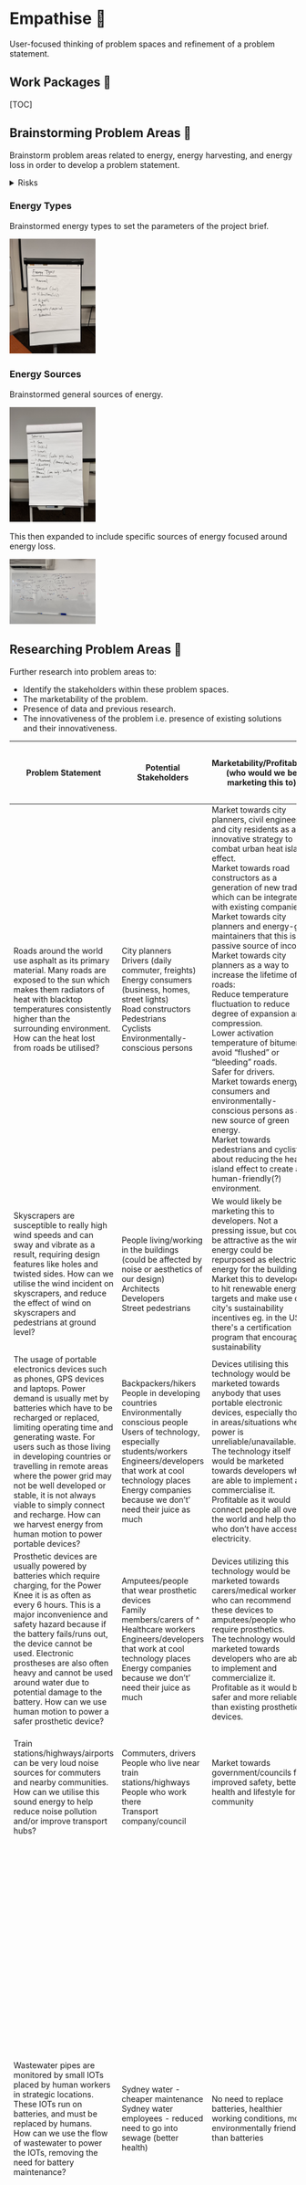 # Empathise 🥺

User-focused thinking of problem spaces and refinement of a problem statement.

## Work Packages 💼

[TOC]

## Brainstorming Problem Areas 🧠

Brainstorm problem areas related to energy, energy harvesting, and energy loss in order to develop a problem statement.

<details><summary>Risks</summary>

- Easy to think too low-level early which will derail the process.
- Large search space can result in too much time used for brainstorming.

</details>

### Energy Types

Brainstormed energy types to set the parameters of the project brief.

<img src="brainstorm-energy-types.jpeg" alt="brainstorm-energy-types" width="30%">

### Energy Sources

Brainstormed general sources of energy.

<img src="brainstorm-general-energy-sources.jpeg" alt="brainstorm-general-energy-sources" width="30%">

This then expanded to include specific sources of energy focused around energy loss.

<img src="brainstorm-specific-energy-sources.jpeg" alt="brainstorm-specific-energy-sources" width="30%">

## Researching Problem Areas 🧩

Further research into problem areas to:
- Identify the stakeholders within these problem spaces.
- The marketability of the problem.
- Presence of data and previous research.
- The innovativeness of the problem i.e. presence of existing solutions and their innovativeness.

<table>
<thead>
  <tr>
    <th>Problem Statement</th>
    <th>Potential Stakeholders</th>
    <th>Marketability/Profitability (who would we be marketing this to)</th>
    <th>Presence of Data, Previous Research</th>
    <th>Existing Solutions?</th>
    <th>Potential Concepts/Solutions by us.How does it address the 4 design concepts (materials, fasteners, sensors, power transmissions)?What’s the triple constraint theory looking like?<br>Btw this step is actually cheating a bit but idc (we won’t include this in any final reports)</th>
  </tr>
</thead>
<tbody>
  <tr>
    <td>Roads around the world use asphalt as its primary material. Many roads are exposed to the sun which makes them radiators of heat with blacktop temperatures consistently higher than the surrounding environment. How can the heat lost from roads be utilised?</td>
    <td>City planners<br>Drivers (daily commuter, freights)<br>Energy consumers (business, homes, street lights)<br>Road constructors<br>Pedestrians<br>Cyclists<br>Environmentally-conscious persons</td>
    <td>Market towards city planners, civil engineers, and city residents as an innovative strategy to combat urban heat island effect.<br>Market towards road constructors as a generation of new trades which can be integrated with existing companies.<br>Market towards city planners and energy-grid maintainers that this is a passive source of income.<br>Market towards city planners as a way to increase the lifetime of roads:<br>Reduce temperature fluctuation to reduce degree of expansion and compression.<br>Lower activation temperature of bitumen to avoid “flushed” or “bleeding” roads.<br>Safer for drivers.<br>Market towards energy consumers and environmentally-conscious persons as a new source of green energy.<br>Market towards pedestrians and cyclists about reducing the heat island effect to create a human-friendly(?) environment.</td>
    <td>Temperature of pavements vs air: <a href="https://www.sciencedirect.com/science/article/pii/S2214509516300043">https://www.sciencedirect.com/science/article/pii/S2214509516300043</a>. Roads are HOT.<br>Comparison of thermal performance of different pavement materials: <a href="https://www-sciencedirect-com.wwwproxy1.library.unsw.edu.au/science/article/pii/B9781782423805000042">https://www-sciencedirect-com.wwwproxy1.library.unsw.edu.au/science/article/pii/B9781782423805000042</a>. <br><br>Modelling road surface temperatures: <a href="https://rmets-onlinelibrary-wiley-com.wwwproxy1.library.unsw.edu.au/doi/full/10.1002/met.1305">https://rmets-onlinelibrary-wiley-com.wwwproxy1.library.unsw.edu.au/doi/full/10.1002/met.1305</a>. Paper uses statistics, but we can use a 1D diffusion equation. Factors of road temperatures are:<br>Air temperature<br>Radiation fluxes<br>Humidity<br>Precipitation<br>Wind<br>Topography<br>Properties of road material<br>Traffic<br>Heat exchanger to de-ice roads in winter:<br><a href="https://www-sciencedirect-com.wwwproxy1.library.unsw.edu.au/science/article/pii/S1359431116315393">https://www-sciencedirect-com.wwwproxy1.library.unsw.edu.au/science/article/pii/S1359431116315393</a>. Decreased max temperature values during summer between 3.8 and 7.5 degrees Celsius.<br><br>Determination of maximum pavement temperature: <a href="https://austroads.com.au/publications/pavement/agpt04k/determination-of-maximum-pavemensslknndn">https://austroads.com.au/publications/pavement/agpt04k/determination-of-maximum-pavemensslknndn</a>. This is the regulation of required environmental temperatures before laying down pavement.<br>Contributes to the heat island effect: <a href="https://www.epa.gov/green-infrastructure/reduce-urban-heat-island-effect">https://www.epa.gov/green-infrastructure/reduce-urban-heat-island-effect</a>. Heat island effect occurs in areas of dense pavement, buildings, and concrete surfaces that absorb and retain heat. This causes increased energy cost (for cooling), air pollution, and heat-related illnesses. Current strategies to reduce heat island effect are building green infrastructure i.e. integrating vegetation.</td>
    <td>Green infrastructure.<br>Water retaining pavements which reduces heat island effect as well as urban flooding.<br>Kinki Uni: <a href="https://www.sciencedirect.com/science/article/abs/pii/S095965261832239X">https://www.sciencedirect.com/science/article/abs/pii/S095965261832239X</a><br>Melb water: <a href="https://www.melbournewater.com.au/building-and-works/stormwater-management/options-treating-stormwater/porous-paving">https://www.melbournewater.com.au/building-and-works/stormwater-management/options-treating-stormwater/porous-paving</a><br>Heat exchanger to de-ice roads in winter: <a href="https://www-sciencedirect-com.wwwproxy1.library.unsw.edu.au/science/article/pii/S1359431116315393">https://www-sciencedirect-com.wwwproxy1.library.unsw.edu.au/science/article/pii/S1359431116315393</a>. Stick aluminium into ground as piles (no structural function) to create pathways for spontaneous transfer of geothermal energy to street surface. Piles are connected to thin layer of high thermal conductivity material placed directly under pavement as hollow blocks or large mesh (can adapt to deformations). <img src="thermal-conductive-pavement.png" width="373" height="355"></td>
    <td>Heat exchanging mesh bed under road:<br>Roads are lifted then reworked all the time so the effort to implement this is not high.<br>Mesh bed addresses road deformation and porous materials.<br>Definitely tackles materials and power transmission.<br>This problem statement can expand to train tracks.</td>
  </tr>
  <tr>
    <td>Skyscrapers are susceptible to really high wind speeds and can sway and vibrate as a result, requiring design features like holes and twisted sides. How can we utilise the wind incident on skyscrapers, and reduce the effect of wind on skyscrapers and pedestrians at ground level?</td>
    <td>People living/working in the buildings (could be affected by noise or aesthetics of our design)<br>Architects<br>Developers<br>Street pedestrians <br></td>
    <td>We would likely be marketing this to developers. Not a pressing issue, but could be attractive as the wind energy could be repurposed as electrical energy for the building <br>Market this to developers to hit renewable energy targets and make use of city's sustainability incentives eg. in the US there's a certification program that encourages sustainability</td>
    <td>Completed in 2010, the Strata SE1, a/k/a the Razor, is a 43-story residential skyscraper in London that has three turbines on the roof, making the building look like an electric razor. The turbines were expected to generate 8% of the building’s total energy consumption.<br>The Bahrain World Trade Center is a twin-towered projected, which opened in 2008. In between the two fifty-story buildings are three turbines rotating around three horizontal beams connected to each tower. The turbines were designed to add a relatively modest cost of 3% and were expected to generate 11% to 15% of the towers’ energy consumption. The buildings were also shaped to funnel the wind directly to the turbines.<br>The Pearl River Tower is a 71-story skyscraper in Guangzhou, China. Completed in 2011, it has vertical turbines placed at about one-third and two-thirds the way up inside the belly of the structure. They are placed on mechanical floors, which have no windows and are exposed directly to the wind. Initial studies predicted that the façade openings would accelerate the wind speed by 2.5 times, resulting in more than eight times the power generation when compared to a turbine located in an open field.</td>
    <td>Wind turbine integration in skyscraper design:<br><a href="https://fttechnologies.com/case-studies/skyscrapers-integrated-wind-turbines/">https://fttechnologies.com/case-studies/skyscrapers-integrated-wind-turbines/</a><br>Energy regenerative tuned mass dampers in high rise buildings:<br><a href="https://onlinelibrary.wiley.com/doi/10.1002/stc.2072">https://onlinelibrary.wiley.com/doi/10.1002/stc.2072</a><br>Energy harvesting from high rise buildings by piezoelectric harvester device:<br><a href="https://inis.iaea.org/search/search.aspx?orig_q=RN:48003805">https://inis.iaea.org/search/search.aspx?orig_q=RN:48003805</a><br>Turbine shaped building that spin slowly<br><a href="https://interestingengineering.com/culture/turbine-shaped-skyscraper-concept-rotates-with-the-wind">https://interestingengineering.com/culture/turbine-shaped-skyscraper-concept-rotates-with-the-wind</a></td>
    <td>Harvesting accelerated wind caused by the downdraught effect to reduce wind at street level. Small vertical turbines like this:<br><a href="https://www.goodnewsnetwork.org/onshore-wind-turbines-powered-by-traffic/">https://www.goodnewsnetwork.org/onshore-wind-turbines-powered-by-traffic/</a>(honestly this highway wind idea is really good, could also harvest wind in metro and train tunnels)<br></td>
  </tr>
  <tr>
    <td>The usage of portable electronics devices such as phones, GPS devices and laptops. Power demand is usually met by batteries which have to be recharged or replaced, limiting operating time and generating waste. For users such as those living in developing countries or travelling in remote areas where the power grid may not be well developed or stable, it is not always viable to simply connect and recharge. How can we harvest energy from human motion to power portable devices?</td>
    <td>Backpackers/hikers <br>People in developing countries<br>Environmentally conscious people<br>Users of technology, especially students/workers<br>Engineers/developers that work at cool technology places<br>Energy companies because we don’t’ need their juice as much</td>
    <td>Devices utilising this technology would be marketed towards anybody that uses portable electronic devices, especially those in areas/situations where power is unreliable/unavailable. <br>The technology itself would be marketed towards developers who are able to implement and commercialise it. <br>Profitable as it would connect people all over the world and help those who don’t have access to electricity. </td>
    <td>How much do people walk a day in developing countries:<br><a href="https://www.usaid.gov/global-waters/may-2011/six-kilometers-day#:~:text=On%20average%2C%20women%20and%20girls,than%2015%20hours%20a%20week">https://www.usaid.gov/global-waters/may-2011/six-kilometers-day#:~:text=On%20average%2C%20women%20and%20girls,than%2015%20hours%20a%20week</a>. <br>Sugarcane wastage as a piezoelectric material: <br><a href="https://ipb.ac.id/news/index/2018/07/ipb-students-utilize-sugar-cane-as-piezoelectric-electricity-generator/72a093bb7fb77991afb8e7897b3dd2da">https://ipb.ac.id/news/index/2018/07/ipb-students-utilize-sugar-cane-as-piezoelectric-electricity-generator/72a093bb7fb77991afb8e7897b3dd2da</a> <br>How much power: (apparently not enough, would need to write one full novel to provide enough energy for a laptop to run for 15 seconds. Need to find a more efficient way to convert energy)<br><a href="https://what-if.xkcd.com/102/">https://what-if.xkcd.com/102/</a> </td>
    <td><a href="https://www.sciencedirect.com/science/article/abs/pii/S2211285521004882">https://www.sciencedirect.com/science/article/abs/pii/S2211285521004882</a><br>KTMH is able to scavenge mechanical energy from keystrokes, delivering a maximum power of 7.04mW from electromagnetic and 1.8mW from the triboelectric unit from a single key. For an average typing speed o f 4 characters per second, the keyboard scavenges 5.6mW and 1.4mW respectively. </td>
    <td>Keyboard with piezoelectric materials so when someone types, kinetic energy is converted into electric energy and can be used to help power the laptop. </td>
  </tr>
  <tr>
    <td>Prosthetic devices are usually powered by batteries which require charging, for the Power Knee it is as often as every 6 hours. This is a major inconvenience and safety hazard because if the battery fails/runs out, the device cannot be used. Electronic prostheses are also often heavy and cannot be used around water due to potential damage to the battery. How can we use human motion to power a safer prosthetic device?</td>
    <td>Amputees/people that wear prosthetic devices<br>Family members/carers of ^<br>Healthcare workers<br>Engineers/developers that work at cool technology places<br>Energy companies because we don’t’ need their juice as much</td>
    <td>Devices utilizing this technology would be marketed towards carers/medical workers who can recommend these devices to amputees/people who require prosthetics. <br>The technology would be marketed towards developers who are able to implement and commercialize it. <br>Profitable as it would be safer and more reliable than existing prosthetic devices. </td>
    <td>How much do prosthetic users walk: <br><a href="https://pure.strath.ac.uk/ws/portalfiles/portal/44535874/Buis_etal_JPO_2014_Measuring_the_daily_stepping_activity_of_people_with_transtibial_amputation.pdf">https://pure.strath.ac.uk/ws/portalfiles/portal/44535874/Buis_etal_JPO_2014_Measuring_the_daily_stepping_activity_of_people_with_transtibial_amputation.pdf</a> <br>A 80kg person walking at 4km/h can generate approximately 2W from their heel strike movement.  <a href="https://jneuroengrehab.biomedcentral.com/articles/10.1186/1743-0003-8-22">https://jneuroengrehab.biomedcentral.com/articles/10.1186/1743-0003-8-22</a></td>
    <td><a href="https://jneuroengrehab.biomedcentral.com/articles/10.1186/1743-0003-8-22">https://jneuroengrehab.biomedcentral.com/articles/10.1186/1743-0003-8-22</a><br>Using a viscoelastic material in the midsole, for a runner moving at 4.5m/s the energy dissipated in a single step ranges from 1.72- 10.32J and most of it is lost during the heel strike. <br>A shoe with this technology: <br><a href="https://spie.org/news/3749-a-scalable-solution-to-harvest-kinetic-energy?SSO=1">https://spie.org/news/3749-a-scalable-solution-to-harvest-kinetic-energy?SSO=1</a><br>Kidding i found an existing one but they use hydraulics so ours is still sort of different?<br><a href="https://patents.google.com/patent/US20180036148A1/en?q=energy+harvesting+prosthetic&oq=energy+harvesting+prosthetic">https://patents.google.com/patent/US20180036148A1/en?q=energy+harvesting+prosthetic&amp;oq=energy+harvesting+prosthetic</a> </td>
    <td>Shoes/prosthetic legs with kinetic energy collectors in the sole utilising the heel strike to transform kinetic energy to electric, storing and using to power the prosthetic device or be stored in the shoe to be used as a portable charger. </td>
  </tr>
  <tr>
    <td>Train stations/highways/airports can be very loud noise sources for commuters and nearby communities. How can we utilise this sound energy to help reduce noise pollution and/or improve  transport hubs?</td>
    <td>Commuters, drivers<br>People who live near train stations/highways<br>People who work there<br>Transport company/council </td>
    <td>Market towards government/councils for improved safety, better health and lifestyle for the community <br><br></td>
    <td>A lot of data present on negative health effects of noise pollution such as railway noise and airport noise on communities that live nearby<br></td>
    <td>Couple of different ways energy from trains can be harvested, including rotatory electromagnetic, acoustic energy harvester, piezoelectric and linear electromagnetic:<br><a href="https://www.sciencedirect.com/science/article/pii/S2352484721000883">https://www.sciencedirect.com/science/article/pii/S2352484721000883</a></td>
    <td>Harvest the sound and vibration energy and use it to power noise cancelling speakers that emit waves that cancel out the original noise pollution (safety - don't want to cancel out station announcements). Noise cancelling is a bit difficult in a large room/open area compared to noise cancelling, but is possible <a href="https://www.theguardian.com/science/2020/jul/09/noise-control-sound-wave-system-cancels-out-drum-of-traffic">https://www.theguardian.com/science/2020/jul/09/noise-control-sound-wave-system-cancels-out-drum-of-traffic</a><br>Harvest the sound and vibration energy and use it to power glass platform screen doors/lights for improved safety on platforms<br> </td>
  </tr>
  <tr>
    <td>Wastewater pipes are monitored by small IOTs placed by human workers in strategic locations. These IOTs run on batteries, and must be replaced by humans.<br>How can we use the flow of wastewater to power the IOTs, removing the need for battery maintenance?</td>
    <td>Sydney water - cheaper maintenance<br>Sydney water employees - reduced need to go into sewage (better health)</td>
    <td>No need to replace batteries, healthier working conditions, more environmentally friendly than batteries</td>
    <td>Data about turbines in wastewater:<br><a href="https://www.researchgate.net/publication/328089089_Utilization_of_Hydro-Turbines_in_Wastewater_Treatment_Plants_WWTPs">https://www.researchgate.net/publication/328089089_Utilization_of_Hydro-Turbines_in_Wastewater_Treatment_Plants_WWTPs</a> <br>Data about wastewater:<br>Wastewater tunnel width:<br><a href="https://www.tunneltalk.com/MacDow-Mar95-Blue-Mountains-record-breaker.php">https://www.tunneltalk.com/MacDow-Mar95-Blue-Mountains-record-breaker.php</a><br>Data about turbines:<br>Zero head turbine: <a href="http://www.ijmse.org/Volume2/Issue7/paper7.pdf">http://www.ijmse.org/Volume2/Issue7/paper7.pdf</a> <br>Micro turbines:<br><a href="https://www.energy.gov/energysaver/planning-microhydropower-system">https://www.energy.gov/energysaver/planning-microhydropower-system</a><br></td>
    <td>Battery powered IOTs (some say battery life is 2 years, some 7-8 years, some less than 1 year)</td>
    <td>Small turbine placed in the wastewater flow, which turns the generator, which powers IoT devices.<br><img src="iot-turbine-architecture.png" width="1146" height="603"><br>Maths about power:<br>[net head (feet) × flow (gpm)] ÷ 10 = W (Power or Watts)<br>0.2 feet * ~100,000 gpm / 10 = 2000 W<br>Maths about feasibility: •Required flow rate for turbine:<br>•The minimum flow requirements are 20 cfs at 40 psi.<br>•232,630 gpm<br>•Flow rate of sewage systems:<br>•the flow velocity in high-grit sewage handling systems should not exceed 12 ft/sec. the flow velocity in sewage systems with low grit concentrations should not exceed 18 ft/sec.<br>•102,341 gpm<br>Probably not viable to have a turbine powered by the flow of sewage.<br>EDIT: with a weir, this could be possible.<a href="https://www.researchgate.net/figure/a-Top-view-of-micro-weir-microchannel-and-b-side-view-of-micro-weir-microchannel_fig11_255688817">https://www.researchgate.net/figure/a-Top-view-of-micro-weir-microchannel-and-b-side-view-of-micro-weir-microchannel_fig11_255688817</a> </td>
  </tr>
  <tr>
    <td>Construction sites are sources of constant loud noise. How can this noise be utilised to make energy?</td>
    <td>Construction site workers<br>Residents<br>Energy consumers</td>
    <td>Market to city planners and residents as a strategy to reduce noise pollution in urban centres.</td>
    <td>Power generation using sound by piezoelectric material: <a href="https://iopscience.iop.org/article/10.1088/1742-6596/1916/1/012003/pdf#:~:text=when%20sound%20energy%20is%20applied,electric%20energy%20from%20sound%20energy">https://iopscience.iop.org/article/10.1088/1742-6596/1916/1/012003/pdf#:~:text=when%20sound%20energy%20is%20applied,electric%20energy%20from%20sound%20energy</a>.<br>City of Sydney, Code of practice, construction hours and noise in city centre: <a href="https://www.cityofsydney.nsw.gov.au/development-guidelines-policies/code-practice-construction-hours-noise-city">https://www.cityofsydney.nsw.gov.au/development-guidelines-policies/code-practice-construction-hours-noise-city</a>. Allowable noise levels:<img src="allowable-noise-levels.png" width="1322" height="982"><br><br>Prolonged 60 dB or immediately above 120 dB is damaging to ears: <a href="https://www.cdc.gov/nceh/hearing_loss/what_noises_cause_hearing_loss.html">https://www.cdc.gov/nceh/hearing_loss/what_noises_cause_hearing_loss.html</a></td>
    <td>Someone trialled piezoelectric transducers in Alexandria but on small scale: <a href="https://journals.plos.org/plosone/article?id=10.1371/journal.pone.0219373">https://journals.plos.org/plosone/article?id=10.1371/journal.pone.0219373</a>. 690 transducers in 1.45 m^2 area produced 0.024 Whr.<br><img src="transucer-energy-extraction.png" width="1000" height="610"></td>
    <td>Convert sound energy to electrical energy with piezoelectric mats. Convert stored electrical energy into cancelling whitenoise to further reduce construction site noise.</td>
  </tr>
  <tr>
    <td>Phone chargers convert AC power from the outlet  to DC power for phones which generates heat in the process. <br>How can the heat loss from chargers be converted into useful energy?</td>
    <td>People who own phone chargers<br>Companies who manufacture phones (could be something they add in to improve the efficiency of their phone chargers)</td>
    <td>This could be marketed to the general consumer if it is a product that can be attached onto any phone charger. Then, anybody could purchase the product and use it to make their phone charger more efficient.<br>If the existing design of phone chargers has to be modified, then this could be marketed towards phone companies so they can implement it into their existing chargers. </td>
    <td>No significant research done on energy harvesting from phone chargers, however, there is a lot of research on thermoelectric energy harvesting (harvesting wasted thermal energy and converting it into electricity)<br>Research on how body heat can be harvested using TEGs to charge mobile devices: <a href="https://www.researchgate.net/publication/313584376_Thermoelectric_energy_harvesting_for_mobile_phone_charging_application">https://www.researchgate.net/publication/313584376_Thermoelectric_energy_harvesting_for_mobile_phone_charging_application</a><br>Need a significant temperature difference, a heat sink can be used as a cooling method <br>Energy conversion was not very efficient - up to 2 per cent<br>Paper on how a TEG can be used to harvest energy from a cooking stove and then used to power a gas leakage detection IoT device: <a href="https://www.researchgate.net/publication/331823373_Development_of_Smart_Cooking_Stove_Harvesting_Energy_from_the_Heat_Gas_Leakage_Detection_and_IoT_Based_Notification_System">https://www.researchgate.net/publication/331823373_Development_of_Smart_Cooking_Stove_Harvesting_Energy_from_the_Heat_Gas_Leakage_Detection_and_IoT_Based_Notification_System</a></td>
    <td>No existing solutions specifically for phone chargers, however, there are many existing thermoelectric generators which have been used for other applications (e.g. harvest body heat to charge phones). </td>
    <td>Addresses fasteners and power transmission<br>Use a TEG with a heatsink and harvest the temperature difference between the charger and the ambient air to get an output voltage. Voltage then most likely needs to be stepped up to meet phone voltage demands (approx. 5V). </td>
  </tr>
  <tr>
    <td>Buildings often exhaust a lot of thermal energy from ventilation and cooling needs.<br>How can the heat from ventilation exhaust be converted into useful energy?</td>
    <td>Residents<br>Developers<br>Maintainers of buildings<br>Construction companies<br>Environmentalists<br>City Planners</td>
    <td>People who run and maintain the buildings could reduce electrical costs when they use the energy that is harvested.<br>Property developers could see this as a way of making their buildings more sustainable.<br>Customers of buildings (small and large) could see to having the system retrofitted or installed during construction.<br>High impact as there are buildings everywhere that they all have ventilation due to building codes.<br>Some / good level of profitability if the system is cheap enough and produces good energy.<br>Electrical companies.<br>Also, heat island effect.</td>
    <td>This is something that has definitely been studied in depth.<br>Some parts of the house / building definitely produce a lot of heat.<br>General ventilation knowledge:<br><a href="https://www.ncbi.nlm.nih.gov/books/NBK143277/">https://www.ncbi.nlm.nih.gov/books/NBK143277/</a><br>Heat exchanger system:<br><a href="https://www.wikiwand.com/en/Heat_recovery_ventilation">https://www.wikiwand.com/en/Heat_recovery_ventilation</a><br>Another heat recovery system.<br><a href="https://passivehouse.com.au/page/ventilation---heat-energy-recovery">https://passivehouse.com.au/page/ventilation---heat-energy-recovery</a><br>Facts about HVAC:<br><a href="https://www.energy.gov.au/business/equipment-and-technology-guides/hvac">https://www.energy.gov.au/business/equipment-and-technology-guides/hvac</a></td>
    <td>Lots of research as governments do activally push initiatives.<br>Though current systems exchanges heat for heat, and not necessarily heat to electricity.<br>Research on waste heat recovery in apartment buildings:<br><a href="https://www.sciencedirect.com/science/article/pii/S2666202721000641">https://www.sciencedirect.com/science/article/pii/S2666202721000641</a><br>Oscillating heat pipes?<br><a href="https://www.sciencedirect.com/science/article/pii/S2352484716300427">https://www.sciencedirect.com/science/article/pii/S2352484716300427</a><br><a href="https://link.springer.com/article/10.1007/s11630-019-1178-5">https://link.springer.com/article/10.1007/s11630-019-1178-5</a><br>Heat recovery:<br><a href="https://www.diva-portal.org/smash/record.jsf?pid=diva2%3A1346703&dswid=-9770">https://www.diva-portal.org/smash/record.jsf?pid=diva2%3A1346703&amp;dswid=-9770</a><br><a href="https://www.sciencedirect.com/science/article/pii/S235271022100111X">https://www.sciencedirect.com/science/article/pii/S235271022100111X</a><br>Potential recovery solutions:<br><a href="https://www.energy.gov.au/business/equipment-and-technology-guides/waste-heat-recovery">https://www.energy.gov.au/business/equipment-and-technology-guides/waste-heat-recovery</a><br></td>
    <td>We would have to come up with a different mechanism to extract waste heat from the system.<br>Throw in a Stirling engine?<br>Currently the heat is used to spin turbines, and is touted to be less efficient than just directly exchanging heat. Maybe we just need to make it more efficient.</td>
  </tr>
</tbody>
</table>

> This work was done within a [Google Doc](https://docs.google.com/document/d/1lhBVNqQttMCyS-LZkeU3rhdo17ehIDjxk5FEoXpYh4c/edit?usp=sharing).

## Evaluating Problem Areas 🤔

Evaluate problem areas to narrow down the problem areas. The deliverable for this work package is a single problem space that the team wants to solve.

<details><summary>Risks</summary>

- Not knowing how to fill out the charts.

</details>

This was a three step process:
1. Identify the selection criteria to measure the problem areas against.
1. Conducting a pair-wise comparison (PCC) chart to weigh the selection criteria in terms of importance to us.
1. Filling a best-of-class (BOC) chart to score the problem areas with the selection criteria weighting.

> This work was done within a [Google Sheet](https://docs.google.com/spreadsheets/d/15Y5BLjWYeOzdiXMWd3SZe7I68tTQgj5_khv4GgHinzo/edit?usp=sharing).

### Selection Criteria

The identified selection criteria for problem areas are:
- Stakeholder Impact.
- Number of Stakeholders.
- Complementary Impacts.
- Innovativeness.
- Compatibility with Report Requirements.
- Realistic/Feasible.

### PCC

Dan's PCC:

|                                        | Stakeholder Impact | Number of Stakeholders | Complementary Impacts | Innovativeness | Compatibility with Report Requirements | Realistic/Feasible |
|----------------------------------------|--------------------|------------------------|-----------------------|----------------|----------------------------------------|--------------------|
| Stakeholder Impact                     |          -         |            1           |           1           |        0       |                    0                   |          0         |
| Number of Stakeholders                 |          0         |            -           |           0           |        0       |                    0                   |          0         |
| Complementary Impacts                  |          0         |            1           |           -           |        0       |                    1                   |          1         |
| Innovativeness                         |          1         |            1           |           1           |        -       |                    1                   |          1         |
| Compatibility with Report Requirements |          1         |            1           |           0           |        0       |                    -                   |          1         |
| Realistic/Feasible                     |          1         |            1           |           0           |        0       |                    0                   |          -         |

Court's PCC:

|                                        | Stakeholder Impact | Number of Stakeholders | Complementary Impacts | Innovativeness | Compatibility with Report Requirements | Realistic/Feasible |
|----------------------------------------|--------------------|------------------------|-----------------------|----------------|----------------------------------------|--------------------|
| Stakeholder Impact                     |          -         |            1           |           1           |        0       |                    0                   |          0         |
| Number of Stakeholders                 |          0         |            -           |           1           |        0       |                    0                   |          1         |
| Complementary Impacts                  |          0         |            0           |           -           |        0       |                    0                   |          0         |
| Innovativeness                         |          1         |            1           |           1           |        -       |                    0                   |          1         |
| Compatibility with Report Requirements |          1         |            1           |           1           |        1       |                    -                   |          1         |
| Realistic/Feasible                     |          1         |            0           |           1           |        0       |                    0                   |          -         |

Melissa's PCC:

|                                        | Stakeholder Impact | Number of Stakeholders | Complementary Impacts | Innovativeness | Compatibility with Report Requirements | Realistic/Feasible |
|----------------------------------------|--------------------|------------------------|-----------------------|----------------|----------------------------------------|--------------------|
| Stakeholder Impact                     |          -         |            1           |           1           |        0       |                    0                   |          0         |
| Number of Stakeholders                 |          0         |            -           |           1           |        0       |                    0                   |          1         |
| Complementary Impacts                  |          0         |            0           |           -           |        0       |                    0                   |          0         |
| Innovativeness                         |          1         |            1           |           1           |        -       |                    0                   |          1         |
| Compatibility with Report Requirements |          1         |            1           |           1           |        1       |                    -                   |          1         |
| Realistic/Feasible                     |          1         |            0           |           1           |        0       |                    0                   |          -         |

Nikki's PCC:

|                                        | Stakeholder Impact | Number of Stakeholders | Complementary Impacts | Innovativeness | Compatibility with Report Requirements | Realistic/Feasible |
|----------------------------------------|--------------------|------------------------|-----------------------|----------------|----------------------------------------|--------------------|
| Stakeholder Impact                     |          -         |            1           |           1           |        1       |                    0                   |          0         |
| Number of Stakeholders                 |          0         |            -           |           1           |        0       |                    0                   |          0         |
| Complementary Impacts                  |          0         |            0           |           -           |        0       |                    0                   |          0         |
| Innovativeness                         |          0         |            1           |           1           |        -       |                    0                   |          1         |
| Compatibility with Report Requirements |          1         |            1           |           1           |        1       |                    -                   |          1         |
| Realistic/Feasible                     |          1         |            1           |           1           |        0       |                    0                   |          -         |

Catherine's PCC:

|                                        | Stakeholder Impact | Number of Stakeholders | Complementary Impacts | Innovativeness | Compatibility with Report Requirements | Realistic/Feasible |
|----------------------------------------|--------------------|------------------------|-----------------------|----------------|----------------------------------------|--------------------|
| Stakeholder Impact                     |          -         |            1           |           1           |        1       |                    0                   |          0         |
| Number of Stakeholders                 |          0         |            -           |           0           |        0       |                    0                   |          0         |
| Complementary Impacts                  |          0         |            1           |           -           |        1       |                    0                   |          0         |
| Innovativeness                         |          0         |            1           |           0           |        -       |                    0                   |          0         |
| Compatibility with Report Requirements |          1         |            1           |           1           |        1       |                    -                   |          1         |
| Realistic/Feasible                     |          1         |            1           |           1           |        1       |                    0                   |          -         |

James' PCC:

|                                        | Stakeholder Impact | Number of Stakeholders | Complementary Impacts | Innovativeness | Compatibility with Report Requirements | Realistic/Feasible |
|----------------------------------------|--------------------|------------------------|-----------------------|----------------|----------------------------------------|--------------------|
| Stakeholder Impact                     |          -         |            1           |           1           |        0       |                    0                   |          1         |
| Number of Stakeholders                 |          0         |            -           |           1           |        0       |                    0                   |          1         |
| Complementary Impacts                  |          0         |            0           |           -           |        1       |                    0                   |          1         |
| Innovativeness                         |          1         |            1           |           0           |        -       |                    0                   |          1         |
| Compatibility with Report Requirements |          1         |            1           |           1           |        1       |                    -                   |          1         |
| Realistic/Feasible                     |          0         |            0           |           0           |        0       |                    0                   |          -         |

Final PCC:

| Criteria                               | Court | Dan | Melissa | Nikki | Catherine | James |      |
|----------------------------------------|-------|-----|---------|-------|-----------|-------|------|
| Stakeholder Impact                     | 4.4   | 2   | 2       | 3     | 3         | 3     | 2.90 |
| Number of Stakeholders                 | 4.4   | 0   | 2       | 1     | 0         | 2     | 1.57 |
| Complementary Impacts                  | 0     | 3   | 0       | 0     | 2         | 2     | 1.17 |
| Innovativeness                         | 7.6   | 5   | 4       | 3     | 1         | 3     | 3.93 |
| Compatibility with Report Requirements | 9.8   | 3   | 5       | 5     | 5         | 5     | 5.47 |
| Realistic/Feasible                     | 3.2   | 2   | 2       | 3     | 4         | 0     | 2.37 |

### BOC

BOC was scored between 0-4 with 4 being best.

Dan's BOC:

|                                                                                                                                                                    | Stakeholder Impact | Number of Stakeholders | Complementary Impacts | Innovativeness | Compatibility with Report Requirements | Realistic/Feasible |
|--------------------------------------------------------------------------------------------------------------------------------------------------------------------|--------------------|------------------------|-----------------------|----------------|----------------------------------------|--------------------|
|                                                                                                                                                                    |        2.90        |          1.57          |          1.17         |      3.93      |                  5.47                  |        2.37        |
| How can the heat lost from roads be utilised?                                                                                                                      |                  4 |                      4 |                     4 |              3 |                                      3 |                  1 |
| How can we utilise the wind incident on skyscrapers, and reduce the effect of wind on skyscrapers and pedestrians at ground level (streetlevel vertical turbines)? |                  3 |                      4 |                     3 |              2 |                                      3 |                  3 |
| How can we harvest energy from human motion to power portable devices?                                                                                             |                  3 |                      2 |                     2 |              4 |                                      4 |                  4 |
| How can we use human motion to power a safer prosthetic device?                                                                                                    |                  4 |                      1 |                     3 |              3 |                                      4 |                  4 |
| How can we utilise this sound energy to help reduce noise pollution and/or improve  transport hubs/construction sites?                                             |                  4 |                      3 |                     3 |              4 |                                      4 |                  3 |
| How can we use the flow of wastewater to power the IOTs, removing the need for battery maintenance?                                                                |                  3 |                      1 |                     2 |              4 |                                      3 |                  2 |
| How can the heat loss from chargers be converted into useful energy?                                                                                               |                  2 |                      2 |                     1 |              3 |                                      3 |                  1 |
| How can the heat from ventilation exhaust be converted into useful energy?                                                                                         |                  4 |                      4 |                     3 |              4 |                                      3 |                  2 |

Court's BOC:

|                                                                                                                                                                    | Stakeholder Impact | Number of Stakeholders | Complementary Impacts | Innovativeness | Compatibility with Report Requirements | Realistic/Feasible |
|--------------------------------------------------------------------------------------------------------------------------------------------------------------------|--------------------|------------------------|-----------------------|----------------|----------------------------------------|--------------------|
|                                                                                                                                                                    |        2.90        |          1.57          |          1.17         |      3.93      |                  5.47                  |        2.37        |
| How can the heat lost from roads be utilised?                                                                                                                      |                  1 |                      3 |                     3 |              4 |                                      3 |                  3 |
| How can we utilise the wind incident on skyscrapers, and reduce the effect of wind on skyscrapers and pedestrians at ground level (streetlevel vertical turbines)? |                  1 |                      2 |                     3 |              3 |                                      2 |                  1 |
| How can we harvest energy from human motion to power portable devices?                                                                                             |                  0 |                      3 |                     0 |              1 |                                      3 |                  1 |
| How can we use human motion to power a safer prosthetic device?                                                                                                    |                  4 |                      1 |                     4 |              1 |                                      3 |                  1 |
| How can we utilise this sound energy to help reduce noise pollution and/or improve  transport hubs/construction sites?                                             |                  4 |                      2 |                     4 |              3 |                                      2 |                  0 |
| How can we use the flow of wastewater to power the IOTs, removing the need for battery maintenance?                                                                |                  0 |                      0 |                     2 |              4 |                                      0 |                  1 |
| How can the heat loss from chargers be converted into useful energy?                                                                                               |                  1 |                      3 |                     0 |              0 |                                      1 |                  3 |
| How can the heat from ventilation exhaust be converted into useful energy?                                                                                         |                  2 |                      2 |                     4 |              4 |                                      4 |                  2 |

Melissa's BOC:

|                                                                                                                                                                    | Stakeholder Impact | Number of Stakeholders | Complementary Impacts | Innovativeness | Compatibility with Report Requirements | Realistic/Feasible |
|--------------------------------------------------------------------------------------------------------------------------------------------------------------------|--------------------|------------------------|-----------------------|----------------|----------------------------------------|--------------------|
|                                                                                                                                                                    |        2.90        |          1.57          |          1.17         |      3.93      |                  5.47                  |        2.37        |
| How can the heat lost from roads be utilised?                                                                                                                      |                  1 |                      2 |                     2 |              3 |                                      3 |                  2 |
| How can we utilise the wind incident on skyscrapers, and reduce the effect of wind on skyscrapers and pedestrians at ground level (streetlevel vertical turbines)? |                  3 |                      2 |                     2 |              2 |                                      2 |                  1 |
| How can we harvest energy from human motion to power portable devices?                                                                                             |                  1 |                      1 |                     2 |              1 |                                      2 |                  1 |
| How can we use human motion to power a safer prosthetic device?                                                                                                    |                  3 |                      2 |                     4 |              3 |                                      2 |                  3 |
| How can we utilise this sound energy to help reduce noise pollution and/or improve  transport hubs/construction sites?                                             |                  2 |                      3 |                     3 |              3 |                                      3 |                  2 |
| How can we use the flow of wastewater to power the IOTs, removing the need for battery maintenance?                                                                |                  1 |                      1 |                     2 |              3 |                                      3 |                  2 |
| How can the heat loss from chargers be converted into useful energy?                                                                                               |                  1 |                      1 |                     2 |              2 |                                      3 |                  2 |
| How can the heat from ventilation exhaust be converted into useful energy?                                                                                         |                  2 |                      3 |                     3 |              3 |                                      3 |                  2 |

Nikki's BOC:

|                                                                                                                                                                    | Stakeholder Impact | Number of Stakeholders | Complementary Impacts | Innovativeness | Compatibility with Report Requirements | Realistic/Feasible |
|--------------------------------------------------------------------------------------------------------------------------------------------------------------------|--------------------|------------------------|-----------------------|----------------|----------------------------------------|--------------------|
|                                                                                                                                                                    |        2.90        |          1.57          |          1.17         |      3.93      |                  5.47                  |        2.37        |
| How can the heat lost from roads be utilised?                                                                                                                      |                  2 |                      2 |                     1 |              1 |                                      4 |                  2 |
| How can we utilise the wind incident on skyscrapers, and reduce the effect of wind on skyscrapers and pedestrians at ground level (streetlevel vertical turbines)? |                  2 |                      1 |                     1 |              1 |                                      3 |                  2 |
| How can we harvest energy from human motion to power portable devices?                                                                                             |                  1 |                      1 |                     1 |              2 |                                      3 |                  2 |
| How can we use human motion to power a safer prosthetic device?                                                                                                    |                  2 |                      0 |                     2 |              3 |                                      2 |                  2 |
| How can we utilise this sound energy to help reduce noise pollution and/or improve  transport hubs/construction sites?                                             |                  2 |                      3 |                     2 |              2 |                                      4 |                  3 |
| How can we use the flow of wastewater to power the IOTs, removing the need for battery maintenance?                                                                |                  0 |                      0 |                     1 |              3 |                                      2 |                  1 |
| How can the heat loss from chargers be converted into useful energy?                                                                                               |                  1 |                      2 |                     1 |              2 |                                      3 |                  2 |
| How can the heat from ventilation exhaust be converted into useful energy?                                                                                         |                  2 |                      2 |                     2 |              3 |                                      4 |                  3 |

Catherine's BOC:

|                                                                                                                                                                    | Stakeholder Impact | Number of Stakeholders | Complementary Impacts | Innovativeness | Compatibility with Report Requirements | Realistic/Feasible |
|--------------------------------------------------------------------------------------------------------------------------------------------------------------------|--------------------|------------------------|-----------------------|----------------|----------------------------------------|--------------------|
|                                                                                                                                                                    |        2.90        |          1.57          |          1.17         |      3.93      |                  5.47                  |        2.37        |
| How can the heat lost from roads be utilised?                                                                                                                      |                  3 |                      4 |                     2 |              3 |                                      3 |                  1 |
| How can we utilise the wind incident on skyscrapers, and reduce the effect of wind on skyscrapers and pedestrians at ground level (streetlevel vertical turbines)? |                  2 |                      3 |                     2 |              2 |                                      3 |                  4 |
| How can we harvest energy from human motion to power portable devices?                                                                                             |                  1 |                      2 |                     0 |              2 |                                      2 |                  2 |
| How can we use human motion to power a safer prosthetic device?                                                                                                    |                  2 |                      1 |                     0 |              2 |                                      3 |                  2 |
| How can we utilise this sound energy to help reduce noise pollution and/or improve  transport hubs/construction sites?                                             |                  4 |                      3 |                     2 |              4 |                                      3 |                  2 |
| How can we use the flow of wastewater to power the IOTs, removing the need for battery maintenance?                                                                |                  1 |                      0 |                     0 |              4 |                                      3 |                  1 |
| How can the heat loss from chargers be converted into useful energy?                                                                                               |                  1 |                      2 |                     1 |              3 |                                      3 |                  2 |
| How can the heat from ventilation exhaust be converted into useful energy?                                                                                         |                  2 |                      3 |                     2 |              3 |                                      3 |                  3 |

James' BOC:

|                                                                                                                                                                    | Stakeholder Impact | Number of Stakeholders | Complementary Impacts | Innovativeness | Compatibility with Report Requirements | Realistic/Feasible |
|--------------------------------------------------------------------------------------------------------------------------------------------------------------------|--------------------|------------------------|-----------------------|----------------|----------------------------------------|--------------------|
|                                                                                                                                                                    |        2.90        |          1.57          |          1.17         |      3.93      |                  5.47                  |        2.37        |
| How can the heat lost from roads be utilised?                                                                                                                      |                  2 |                      3 |                     2 |              2 |                                      2 |                  1 |
| How can we utilise the wind incident on skyscrapers, and reduce the effect of wind on skyscrapers and pedestrians at ground level (streetlevel vertical turbines)? |                  3 |                      3 |                     2 |              2 |                                      4 |                  3 |
| How can we harvest energy from human motion to power portable devices?                                                                                             |                  1 |                      2 |                     1 |              2 |                                      2 |                  2 |
| How can we use human motion to power a safer prosthetic device?                                                                                                    |                  4 |                      3 |                     2 |              4 |                                      4 |                  2 |
| How can we utilise this sound energy to help reduce noise pollution and/or improve  transport hubs/construction sites?                                             |                  1 |                      2 |                     2 |              3 |                                      2 |                  2 |
| How can we use the flow of wastewater to power the IOTs, removing the need for battery maintenance?                                                                |                  1 |                      2 |                     2 |              3 |                                      2 |                  1 |
| How can the heat loss from chargers be converted into useful energy?                                                                                               |                  1 |                      1 |                     0 |              2 |                                      1 |                  1 |
| How can the heat from ventilation exhaust be converted into useful energy?                                                                                         |                  2 |                      2 |                     2 |              3 |                                      4 |                  3 |

Final BOC:

| Concepts                                                                                                                                                           | Court | Dan   | Melissa | Nikki | Catherine | James |       |
|--------------------------------------------------------------------------------------------------------------------------------------------------------------------|-------|-------|---------|-------|-----------|-------|-------|
| How can the heat lost from roads be utilised?                                                                                                                      | 50.33 | 53.10 | 41.30   | 40.63 | 47.87     | 34.00 | 44.54 |
| How can we utilise the wind incident on skyscrapers, and reduce the effect of wind on skyscrapers and pedestrians at ground level (streetlevel vertical turbines)? | 34.63 | 49.83 | 35.33   | 33.60 | 46.57     | 52.57 | 42.09 |
| How can we harvest energy from human motion to power portable devices?                                                                                             | 27.40 | 61.23 | 24.03   | 34.63 | 29.57     | 30.73 | 34.60 |
| How can we use human motion to power a safer prosthetic device?                                                                                                    | 40.53 | 59.80 | 46.33   | 35.60 | 36.37     | 60.97 | 46.60 |
| How can we utilise this sound energy to help reduce noise pollution and/or improve  transport hubs/construction sites?                                             | 42.13 | 64.50 | 46.93   | 49.67 | 55.50     | 35.83 | 49.09 |
| How can we use the flow of wastewater to power the IOTs, removing the need for battery maintenance?                                                                | 20.43 | 49.47 | 39.73   | 26.27 | 37.40     | 33.47 | 34.46 |
| How can the heat loss from chargers be converted into useful energy?                                                                                               | 20.17 | 40.67 | 35.80   | 36.20 | 40.13     | 20.17 | 32.19 |
| How can the heat from ventilation exhaust be converted into useful energy?                                                                                         | 55.93 | 58.23 | 46.93   | 52.03 | 48.13     | 52.03 | 52.22 |

## Problem Statement ⁉️

A problem statement sets the objective for the team.

<details><summary>Risks</summary>

- Team not on the same page as the problem statement.

</details>

From the selection of a problem space from the evaluation step, a problem statement was then defined:

> The ever-increasing environmental impact of urban cities is an evolving concern. Worldwide, 1/5 of building energy consumption is air conditioning use - exhausting hot air directly into the atmosphere which is consequently wasted. By capturing and harvesting the energy of the exhausted air, we can reuse the energy to power devices which directly benefit the residents.

## Identifying Stakeholders 👥

Identifying stakeholders is an important first step of user-centred design. It sets the parameters of who to consider when solving the problem.

The identified stakeholders were:
- Building inhabitants.
- Energy consumers.
- Building manager, building owner.
- Environmentalists.
- City planners, council.
- Architects.
- Ventilation companies.

## Creating Personas 👤

After identification of the stakeholders, we expand on who these stakeholders are to make them more relatable to us as people and to the problem.

We also need to ask our personas:
- What do they want?
- Why do they want it?

User requirements elaborate on what our personas want. The user requirements we use are in the form of user stories:
```
As a [user], I want to [need], so I can [context]
```

> This work was done within a [Google Doc](https://docs.google.com/document/d/1QcTmauxbnZnFPAq2-T5k6lEO8NxcR10Ln2A-Wx-NyZU/edit?usp=sharing).

### Chetan

24

<img src="chetan.png" alt="Chetan" width="50%">

Financial Consultant / Apartment Resident

<table>
<tr>
    <th>Activities</th>
    <td>Works in the CBD as a financial consultant to small and medium-sized businesses.<br><br>

Goes to the gym and takes boxing classes after work in an effort to maintain a healthy lifestyle.

Recently bought a Nintendo Switch and plays Animal Crossing until it is time to sleep.
    </td>
</tr>
<tr>
    <th>Environments</th>
    <td>Chetan lives in a hot tropical climate with wet and dry seasons. The region’s average yearly temperature is 27.3° C.<br><br>

The provincial capital (which is where Chetan currently lives) is a rapidly developing city. However, the city (especially the poorer neighbourhoods) is prone to electrical outages due to an inefficient, outdated, and overworked electricity grid.

![image](chetan-city.png)

His hometown had higher rates of poverty and lacked AC units due to their high price. Chetan’s family uses standing fans as they are extremely cheap.

![image](chetan-home.png)

Chetan’s workplace is a shared office outfitted with a single outdated AC which struggles to effectively cool the entire space. This is most noticeable when all employees are in the office, and the office is only a couple degrees cooler than outside.

Chetan’s gym is not outfitted with an AC unit. The gym gets very hot especially when there are multiple patrons.

Chetan having recently starting his consulting career is renting a cheap unit and is saving up to buy his own apartment in the provincial capital.
    </td>
</tr>
<tr>
    <th>Life Events</th>
    <td>Completed university at the country’s capital.<br><br>

Had moved to the provincial capital city from a rural town after receiving an offer to start as an associate financial consultant for a 12-employee-large company.
    </td>
</tr>
<tr>
    <th>Motivators</th>
    <td>Loves talking to people which was his drive to pursue his career as a consultant.<br><br>

Strongly motivated by his desire to buy his own home. Chetan does what he can to save money, even if it means enduring the heat in his home. Chetan wants to buy a home in a more affluent neighbourhood as this neighbourhood provides better services and utilities.

Chetan is naturally comfortable in taking risks as he is young and ambitious.

Chetan looks forward to travelling around the country every holiday with his workmates. This holiday is sponsored by his workplace.
    </td>
</tr>
<tr>
    <th>Needs</th>
    <td>Enjoys the luxury of AC as much as possible. Chetan finds his productivity linked to how cool he is feeling.<br><br>

Chetan has a habit of walking into the convenience store next to the gym after his workout to cool down.
    </td>
</tr>
<tr>
    <th>Desires</th>
    <td>Chetan does wish his gym had AC units to make the space more comfortable to exercise in.</td>
</tr>
<tr>
    <th>Problem Perspective</th>
    <td>Chetan as an opportunist sees the marketability of solving this solution as a lot of buildings in the provincial capital uses AC, with the modern buildings being outfitted with state-of-the-art ventilation systems.<br><br>

Chetan however is saving up to buy an apartment so he does not want to invest money into this technology personally if it was installed in his current unit.
    </td>
</tr>
<tr>
    <th>Relationships</th>
    <td>Chetan sends 20% of his earnings back home to his family with each of his paychecks as he is aware his family is living below the poverty line.</td>
</tr>
<tr>
    <th>User Stories</th>
    <td>As a resident, I want my current lifestyle to be maintained, as I am content with the status quo.

As a resident, I want to be able to cool down in the summer, so I do not feel uncomfortable and exhausted.

As a resident, I do not want to pay for the cost of implementing any solutions, as I am saving up my money for other investments.

As a resident, I want to pay low electricity utilities, as I am saving up my money for other investments.
    </td>
</tr>
</table>

```mermaid
journey
    title Chetan's Work Day
    section Home
        Wake up: 3: Chetan
        Make coffee: 3: Chetan
        Catch the bus to work: 1: Chetan
    section Work
        Talk to workmates: 5: Chetan
        Walk to the cafe to meet clients: 2: Chetan
        Talk to clients: 5: Chetan
        Walk back to the office: 2: Chetan
        Finish work: 3: Chetan
        Walk to the gym: 2: Chetan
    section Gym
        Work out: 2: Chetan
        Go to the convenience store: 5: Chetan
        Catch the bus home: 1: Chetan
    section Home
        No electricity at home: 1: Chetan
        Try to sleep: 1: Chetan
```

> The inspiration for Chetan actually comes from my personal living experience when I was in Cambodia for 2 months (for Engineering World Health). I also drew inspiration from my homestay's families.

### Larry Goldstein

72

<img src="larry.png" alt="Larry" width="50%">

Property Investor

<table>
<tr>
    <th>Activities</th>
    <td>Larry enjoys pursuing new and trendy areas to develop and invest in. Otherwise, Larry likes to gain insider trading knowledge at the local golf club.<br><br>

Larry secretly funds drug cartels so that he can maintain low living standards and social inequality in the ghettos of the city so that he can gentrify these neighbourhoods.

Larry smokes expensive Cuban cigars.
    </td>
</tr>
<tr>
    <th>Environments</th>
    <td>Larry lives in a 2-story penthouse in the CBD with 2 dogs and a tiger.<br><br>

![image](larry-home.png)
    </td>
</tr>
<tr>
    <th>Life Events</th>
    <td>Larry was born into a rich family.</td>
</tr>
<tr>
    <th>Motivators</th>
    <td>Larry is strongly motivated by profit. He is always looking for ways to make money.</td>
</tr>
<tr>
    <th>Needs</th>
    <td>Larry needs heart medication which happens to be Sildenafil.</td>
</tr>
<tr>
    <th>Desires</th>
    <td>More money.<br><br>

More power and influence.

Ins with the politicians.
    </td>
</tr>
<tr>
    <th>Problem Perspective</th>
    <td>Larry would personally consider investing in this idea if the exhausted air of his buildings could be reused to great effect (especially if it lowers maintenance costs).</td>
</tr>
<tr>
    <th>Relationships</th>
    <td>His wife left him a long time ago.<br><br>

Larry now has a 21 year old supermodel girlfriend and he is still looking at other options.

Larry's children are trust fund babies.
    </td>
</tr>
<tr>
    <th>User Stories</th>
    <td>As a building owner, I want to lower my electricity utility bills, so I can save money.</td>
</tr>
</table>

> Hopefully Larry is not a real person.

### Michelle

32

<img src="michelle.png" alt="Michelle" width="50%">

CEO of High-Rise Ventilation Architecture Firm

<table>
<tr>
    <th>Activities</th>
    <td>Michelle is ambitious. She wears many caps within her company and works late. She secures contracts for her firm and is the soul of her company.</td>
</tr>
<tr>
    <th>Environments</th>
    <td>Michelle grew up in a strong middle class family in the suburbs.</td>
</tr>
<tr>
    <th>Life Events</th>
    <td>Michelle’s life is typical for middle class families in her area. She graduated highschool and university with a Bachelor’s degree in Commerce.<br><br>

Michelle has worked as COO in various engineering companies.
    </td>
</tr>
<tr>
    <th>Motivators</th>
    <td>Michelle as an ambitious business-woman identified a need for professional high-rise ventilation architecture. She is driven by the idea of creating what is her own.</td>
</tr>
<tr>
    <th>Needs</th>
    <td></td>
</tr>
<tr>
    <th>Desires</th>
    <td>Michelle wants to expand her firm to other cities in the country and to one-day expand her firm internationally.</td>
</tr>
<tr>
    <th>Problem Perspective</th>
    <td>Michelle is an advocate for environmentalism. She sees the current trend for more eco-friendly built environments and wants to be the first to innovate the ventilation sector in order to achieve her business goals.</td>
</tr>
<tr>
    <th>Relationships</th>
    <td>Michelle has a large network in the mechanical and manufacturing engineering industry.</td>
</tr>
<tr>
    <th>User Stories</th>
    <td>As a ventilation company, I want an eco-friendly ventilation system, so I can out-compete other ventilation companies.<br><br>

As a ventilation company, I want more work, so I can make profits.
</td>
</tr>
</table>

### Shaun

26

<img src="shaun.png" alt="Shaun" width="50%">

City Councillor overseeing City Planning

<table>
<tr>
    <th>Activities</th>
    <td>A city councillor who works hard to connect with his community and develop plans to improve it.<br><br>

Shaun keeps his activities within his community and enjoys connecting with people.
    </td>
</tr>
<tr>
    <th>Environments</th>
    <td>Shaun is a second generation immigrant. His family can be regarded as lower middle class.<br><br>

Shaun graduated from a Catholic high school and from a well-renowned university with a Bachelor's of Civil Engineering.</td>
</tr>
<tr>
    <th>Life Events</th>
    <td>Shaun has a degree in civil engineering.<br><br>

Shaun has worked in the city council as a city planner for the past 4 years. He advises the Mayor and council on city planning matters.
    </td>
</tr>
<tr>
    <th>Motivators</th>
    <td>Loves being involved with the community and making plans to solve his community’s problems.<br><br>

Shaun’s next objective is to become Mayor of his city.
    </td>
</tr>
<tr>
    <th>Needs</th>
    <td></td>
</tr>
<tr>
    <th>Desires</th>
    <td>Shaun has a fiance and wishes to start a family soon.<br><br>

Shaun wants to buy his first home.
</td>
</tr>
<tr>
    <th>Problem Perspective</th>
    <td>Shaun has a unique community perspective. He understands how heat stress physically affects the elderly parts of his community.</td>
</tr>
<tr>
    <th>Relationships</th>
    <td>Shaun has strong familial ties and is closest with his immediate family.</td>
</tr>
<tr>
    <th>User Stories</th>
    <td>As a city planner, I want to implement urban environment cooling solutions, so I can mitigate the impact of the heat island effect in my community.<br><br>

As a city planner, I want to lower the cost of utilities for my community, so they can save money for other needs or comforts.
    </td>
</tr>
</table>

## Affinity Map User Requirements to Customer Needs 🗺

For the sake of marks, we're going to map our user requirements to customer needs.

The list of customer need nouns:
- C1: Cooling
- C2: Lifestyle
- C3: Energy
- C4: Environment
- C5: Infrastructure
- C6: Cost
- C7: Business
